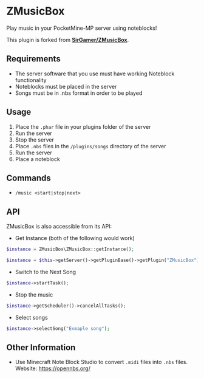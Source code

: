 # ZMusicBox
Play music in your PocketMine-MP server using noteblocks!

This plugin is forked from **[SirGamer/ZMusicBox](https://github.com/SirGamer/ZMusicBox)**.

## Requirements
 - The server software that you use must have working Noteblock functionality
 - Noteblocks must be placed in the server
 - Songs must be in .nbs format in order to be played

## Usage
1) Place the `.phar` file in your plugins folder of the server
2) Run the server
3) Stop the server
4) Place `.nbs` files in the `/plugins/songs` directory of the server
5) Run the server
6) Place a noteblock

## Commands

 - `/music <start|stop|next>`

## API
ZMusicBox is also accessible from its API:
- Get Instance (both of the following would work)
```php
$instance = ZMusicBox\ZMusicBox::getInstance();

$instance = $this->getServer()->getPluginBase()->getPlugin("ZMusicBox");
```
 - Switch to the Next Song
```php
$instance->startTask();
```
 - Stop the music
```php
$instance->getScheduler()->cancelAllTasks();
```
- Select songs
```php
$instance->selectSong("Exmaple song");
```

## Other Information
 - Use Minecraft Note Block Studio to convert `.midi` files into `.nbs` files.
Website: https://opennbs.org/
